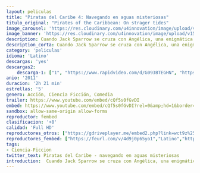 ```yaml
---
layout: peliculas
title: "Piratas del Caribe 4: Navegando en aguas misteriosas"
titulo_original: "Pirates of the Caribbean: On strager tides"
image_carousel: 'https://res.cloudinary.com/u4innovation/image/upload/v1560728825/piratas-mareas-poster-min_otf3ot.jpg'
image_banner: 'https://res.cloudinary.com/u4innovation/image/upload/v1560728829/piratas-mareas-banner-min_a8mmia.jpg'
description: Cuando Jack Sparrow se cruza con Angélica, una enigmática mujer de su pasado, él no está seguro de que sea amor lo que ocurre entre ellos, o si ella es una despiadada impostora que lo está usando para hallar la famosa Fuente de la Juventud.
description_corta: Cuando Jack Sparrow se cruza con Angélica, una enigmática mujer de su pasado, él no está seguro de que sea amor lo que ocurre entre ellos, o si ella es una despiadada impostora que lo está usando para hallar la famosa Fuente de la Juventud.
category: 'peliculas'
idioma: 'Latino'
descargas: 'yes'
descargas2:
    descarga-1: ["1", "https://www.rapidvideo.com/d/G093BTEGHN", "https://www.google.com/s2/favicons?domain=www.rapidvideo.com","RapidVideo","https://res.cloudinary.com/imbriitneysam/image/upload/v1541473684/mexico.png", "Latino", "Full HD"]
anio: '2011'
duracion: '2h 21 min'
estrellas: '5'
genero: Acción, Ciencia Ficción, Comedia
trailer: https://www.youtube.com/embed/cQf5s0fGvDI
embed: https://www.youtube.com/embed/cQf5s0fGvDI?rel=0&amp;hd=1&border=0&wmode=opaque&enablejsapi=1&modestbranding=1&controls=1&showinfo=1
sandbox: allow-same-origin allow-forms
reproductor: fembed
clasificacion: '+8'
calidad: 'Full HD'
reproductores_otros: ["https://gdriveplayer.me/embed2.php?link=wct9z%252F6T0xj4vTlhEeYO7gUP2mg832KdbActTsNQZTXuGX9BCSBuIQ%252FIYU4vTuhvYypy2gmGXdWJM1J4ACCFfjTeGMONJjihakVZNn9AxJv9DteRMdvbvxr9Ktvp0IWXYfyYmuRvb6j5hprZprhDF1snSIRadb%252F5EV05pSY8G%252Fw4gKiC0N7cNaIxMEF8b1VM0eDjPzqaHzaVD2G0SNnV4R","Latino","https://granpelis.tv/jwplayer/?source=https%3A%2F%2Fstorage.googleapis.com%2Fcobalt-alliance-232913.appspot.com%2F6060558%2FUVhKQUVHaFYxMzhvTTV4cHFaNlVmdz09.mp4&id=395&type=mp4","Latino","https://mstream.website/kt6aqw0lmzjz","Latino","https://www.zembed.to/public/dist/asteroid.html?id=bc4ca2fe0b678d6004fd0d79a0afd644&title=Pirates%20of%20the%20Caribbean%204:%20On%20Stranger%20Tides","Latino"]
reproductores_fembed: ["https://feurl.com/v/4d9j0p65yo1","Latino","https://feurl.com/v/y2jnqhew00kql58","Latino","https://feurl.com/v/m8qpxs5251ezym5","Latino"]
tags:
- Ciencia-Ficcion
twitter_text: Piratas del Caribe - navegando en aguas misteriosas
introduction:  Cuando Jack Sparrow se cruza con Angélica, una enigmática mujer de su pasado, él no está seguro de que sea amor lo que ocurre entre ellos, o si ella es una despiadada impostora que lo está usando para hallar la famosa Fuente de la Juventud.
---
```












